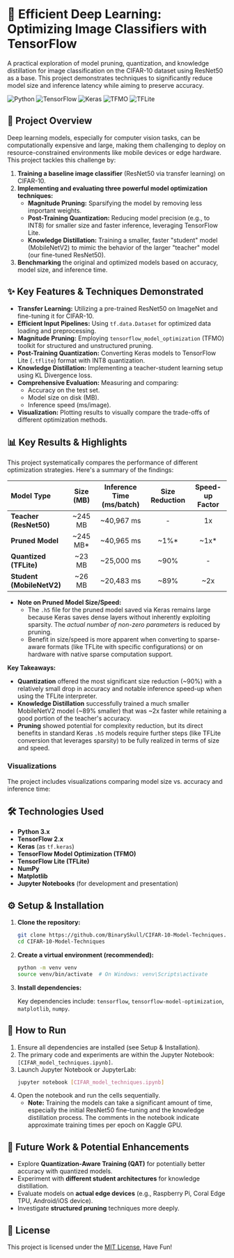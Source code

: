 # 🚀 Efficient Deep Learning: Optimizing Image Classifiers with TensorFlow

A practical exploration of model pruning, quantization, and knowledge distillation for image classification on the CIFAR-10 dataset using ResNet50 as a base. This project demonstrates techniques to significantly reduce model size and inference latency while aiming to preserve accuracy.

![Python](https://img.shields.io/badge/Python-3.7%2B-blue.svg)
![TensorFlow](https://img.shields.io/badge/TensorFlow-2.x-orange.svg)
![Keras](https://img.shields.io/badge/Keras-critical)
![TFMO](https://img.shields.io/badge/TF%20Model%20Optimization-blueviolet)
![TFLite](https://img.shields.io/badge/TensorFlow%20Lite-green)

## 🌟 Project Overview

Deep learning models, especially for computer vision tasks, can be computationally expensive and large, making them challenging to deploy on resource-constrained environments like mobile devices or edge hardware. This project tackles this challenge by:

1.  **Training a baseline image classifier** (ResNet50 via transfer learning) on CIFAR-10.
2.  **Implementing and evaluating three powerful model optimization techniques:**
    *   **Magnitude Pruning:** Sparsifying the model by removing less important weights.
    *   **Post-Training Quantization:** Reducing model precision (e.g., to INT8) for smaller size and faster inference, leveraging TensorFlow Lite.
    *   **Knowledge Distillation:** Training a smaller, faster "student" model (MobileNetV2) to mimic the behavior of the larger "teacher" model (our fine-tuned ResNet50).
3.  **Benchmarking** the original and optimized models based on accuracy, model size, and inference time.

## ✨ Key Features & Techniques Demonstrated

*   **Transfer Learning:** Utilizing a pre-trained ResNet50 on ImageNet and fine-tuning it for CIFAR-10.
*   **Efficient Input Pipelines:** Using `tf.data.Dataset` for optimized data loading and preprocessing.
*   **Magnitude Pruning:** Employing `tensorflow_model_optimization` (TFMO) toolkit for structured and unstructured pruning.
*   **Post-Training Quantization:** Converting Keras models to TensorFlow Lite (`.tflite`) format with INT8 quantization.
*   **Knowledge Distillation:** Implementing a teacher-student learning setup using KL Divergence loss.
*   **Comprehensive Evaluation:** Measuring and comparing:
    *   Accuracy on the test set.
    *   Model size on disk (MB).
    *   Inference speed (ms/image).
*   **Visualization:** Plotting results to visually compare the trade-offs of different optimization methods.

## 📊 Key Results & Highlights

This project systematically compares the performance of different optimization strategies. Here's a summary of the findings:

| Model Type             |  Size (MB) | Inference Time (ms/batch) | Size Reduction | Speed-up Factor |
| :--------------------- | :-------: | :-----------------------: | :------------: | :-------------: |
| **Teacher (ResNet50)** |  ~245 MB  |        ~40,967 ms         |       -        |        1x       |
| **Pruned Model**       |   ~245 MB* |        ~40,965 ms         |     ~1%*       |     ~1x*      |
| **Quantized (TFLite)** |    ~23 MB   |         ~25,000 ms         |     ~90%       |  -  |
| **Student (MobileNetV2)**|  ~26 MB   |        ~20,483 ms         |     ~89%       |     ~2x       |

*   **Note on Pruned Model Size/Speed:**
    *   The `.h5` file for the pruned model saved via Keras remains large because Keras saves dense layers without inherently exploiting sparsity. The *actual number of non-zero parameters* is reduced by pruning.
    *   Benefit in size/speed is more apparent when converting to sparse-aware formats (like TFLite with specific configurations) or on hardware with native sparse computation support.

**Key Takeaways:**

*   **Quantization** offered the most significant size reduction (~90%) with a relatively small drop in accuracy and notable inference speed-up when using the TFLite interpreter.
*   **Knowledge Distillation** successfully trained a much smaller MobileNetV2 model (~89% smaller) that was ~2x faster while retaining a good portion of the teacher's accuracy.
*   **Pruning** showed potential for complexity reduction, but its direct benefits in standard Keras `.h5` models require further steps (like TFLite conversion that leverages sparsity) to be fully realized in terms of size and speed.

### Visualizations

The project includes visualizations comparing model size vs. accuracy and inference time:

## 🛠️ Technologies Used

*   **Python 3.x**
*   **TensorFlow 2.x**
*   **Keras** (as `tf.keras`)
*   **TensorFlow Model Optimization (TFMO)**
*   **TensorFlow Lite (TFLite)**
*   **NumPy**
*   **Matplotlib**
*   **Jupyter Notebooks** (for development and presentation)

## ⚙️ Setup & Installation

1.  **Clone the repository:**
    ```bash
    git clone https://github.com/BinarySkull/CIFAR-10-Model-Techniques.git
    cd CIFAR-10-Model-Techniques
    ```

2.  **Create a virtual environment (recommended):**
    ```bash
    python -m venv venv
    source venv/bin/activate  # On Windows: venv\Scripts\activate
    ```

3.  **Install dependencies:**
    
    Key dependencies include: `tensorflow`, `tensorflow-model-optimization`, `matplotlib`, `numpy`.

## 🚀 How to Run

1.  Ensure all dependencies are installed (see Setup & Installation).
2.  The primary code and experiments are within the Jupyter Notebook: `[CIFAR_model_techniques.ipynb]`.
3.  Launch Jupyter Notebook or JupyterLab:
    ```bash
    jupyter notebook [CIFAR_model_techniques.ipynb]
    ```
4.  Open the notebook and run the cells sequentially.
    *   **Note:** Training the models can take a significant amount of time, especially the initial ResNet50 fine-tuning and the knowledge distillation process. The comments in the notebook indicate approximate training times per epoch on Kaggle GPU.


## 🔮 Future Work & Potential Enhancements

*   Explore **Quantization-Aware Training (QAT)** for potentially better accuracy with quantized models.
*   Experiment with **different student architectures** for knowledge distillation.
*   Evaluate models on **actual edge devices** (e.g., Raspberry Pi, Coral Edge TPU, Android/iOS device).
*   Investigate **structured pruning** techniques more deeply.

## 📄 License

This project is licensed under the [MIT License](https://opensource.org/licenses/MIT), Have Fun!
